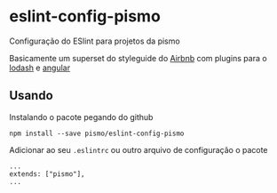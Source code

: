 # eslint-config-pismo
Configuração do ESlint para projetos da pismo

Basicamente um superset do styleguide do [Airbnb](https://github.com/airbnb/javascript) com plugins para o [lodash](https://github.com/eslint-plugins/eslint-plugin-lodash) e [angular](https://github.com/Gillespie59/eslint-plugin-angular)

## Usando
Instalando o pacote pegando do github

`npm install --save pismo/eslint-config-pismo`

Adicionar ao seu `.eslintrc` ou outro arquivo de configuração o pacote
```
...
extends: ["pismo"],
...
```
